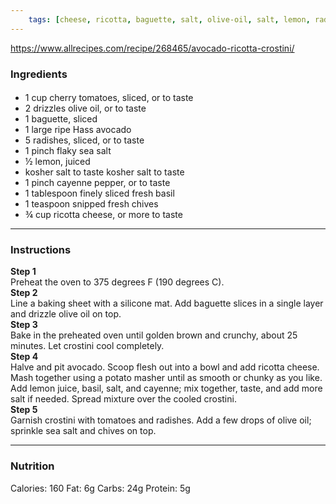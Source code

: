```yaml
---
	tags: [cheese, ricotta, baguette, salt, olive-oil, salt, lemon, radishes, cherry-tomatoes, snipped--chives, cayenne-pepper, basil, ripe-Hass-avocado]
---
```


https://www.allrecipes.com/recipe/268465/avocado-ricotta-crostini/

### Ingredients

####   
* 1 cup cherry tomatoes, sliced, or to taste
* 2 drizzles olive oil, or to taste
* 1  baguette, sliced
* 1 large ripe Hass avocado
* 5  radishes, sliced, or to taste
* 1 pinch flaky sea salt
* ½  lemon, juiced
* kosher salt to taste  kosher salt to taste
* 1 pinch cayenne pepper, or to taste
* 1 tablespoon finely sliced fresh basil
* 1 teaspoon snipped fresh chives
* ¾ cup ricotta cheese, or more to taste

---

### Instructions

**Step 1**  
Preheat the oven to 375 degrees F (190 degrees C).  
**Step 2**  
Line a baking sheet with a silicone mat. Add baguette slices in a single layer and drizzle olive oil on top.  
**Step 3**  
Bake in the preheated oven until golden brown and crunchy, about 25 minutes. Let crostini cool completely.  
**Step 4**  
Halve and pit avocado. Scoop flesh out into a bowl and add ricotta cheese. Mash together using a potato masher until as smooth or chunky as you like. Add lemon juice, basil, salt, and cayenne; mix together, taste, and add more salt if needed. Spread mixture over the cooled crostini.  
**Step 5**  
Garnish crostini with tomatoes and radishes. Add a few drops of olive oil; sprinkle sea salt and chives on top.  

---

### Nutrition

Calories: 160  Fat: 6g  Carbs: 24g  Protein: 5g  

